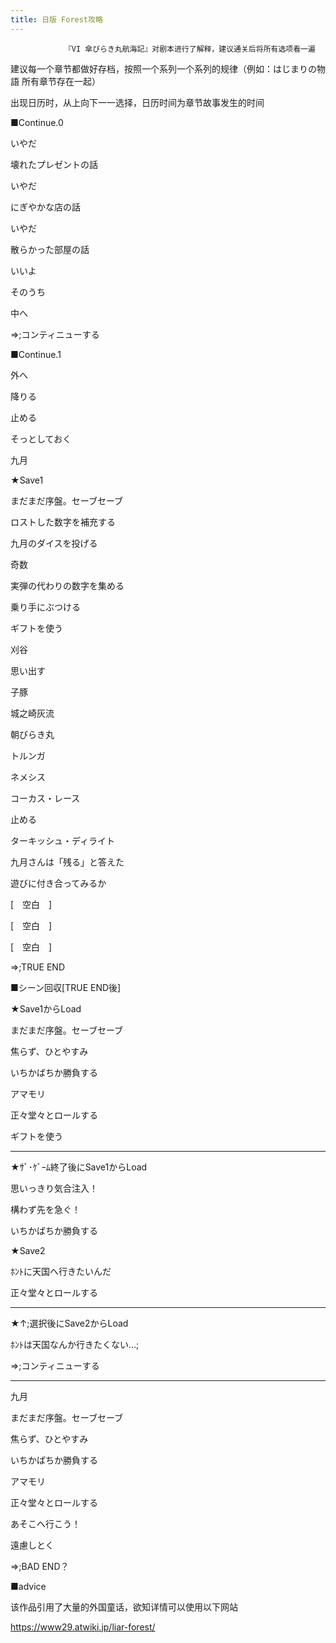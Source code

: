 ```yaml
---
title: 日版 Forest攻略
---
```


                『VI 傘びらき丸航海記』对剧本进行了解释，建议通关后将所有选项看一遍



建议每一个章节都做好存档，按照一个系列一个系列的规律（例如：はじまりの物語 所有章节存在一起）



出现日历时，从上向下一一选择，日历时间为章节故事发生的时间



■Continue.0



いやだ

壊れたプレゼントの話

いやだ

にぎやかな店の話

いやだ

散らかった部屋の話

いいよ

そのうち

中へ



⇒;コンティニューする



■Continue.1



外へ

降りる

止める

そっとしておく

九月

★Save1

まだまだ序盤。セーブセーブ

ロストした数字を補充する

九月のダイスを投げる

奇数

実弾の代わりの数字を集める

乗り手にぶつける

ギフトを使う

刈谷

思い出す

子豚

城之崎灰流

朝びらき丸

トルンガ

ネメシス

コーカス・レース

止める

ターキッシュ・ディライト

九月さんは「残る」と答えた

遊びに付き合ってみるか

[　空白　]

[　空白　]

[　空白　]



⇒;TRUE END



■シーン回収[TRUE END後]



★Save1からLoad

まだまだ序盤。セーブセーブ

焦らず、ひとやすみ

いちかばちか勝負する

アマモリ

正々堂々とロールする

ギフトを使う



<hr color="#CCCCCC" size="1" />

★ｻﾞ･ｹﾞｰﾑ終了後にSave1からLoad

思いっきり気合注入！

構わず先を急ぐ！

いちかばちか勝負する

★Save2

ﾎﾝﾄに天国へ行きたいんだ

正々堂々とロールする



<hr color="#CCCCCC" size="1" />

★↑;選択後にSave2からLoad

ﾎﾝﾄは天国なんか行きたくない…;



⇒;コンティニューする



<hr color="#CCCCCC" size="1" />

九月

まだまだ序盤。セーブセーブ

焦らず、ひとやすみ

いちかばちか勝負する

アマモリ

正々堂々とロールする

あそこへ行こう！

遠慮しとく



⇒;BAD END？



■advice



该作品引用了大量的外国童话，欲知详情可以使用以下网站



https://www29.atwiki.jp/liar-forest/


              
